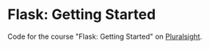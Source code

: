 # Flask: Getting Started
Code for the course "Flask: Getting Started" on [Pluralsight](https://www.pluralsight.com).
